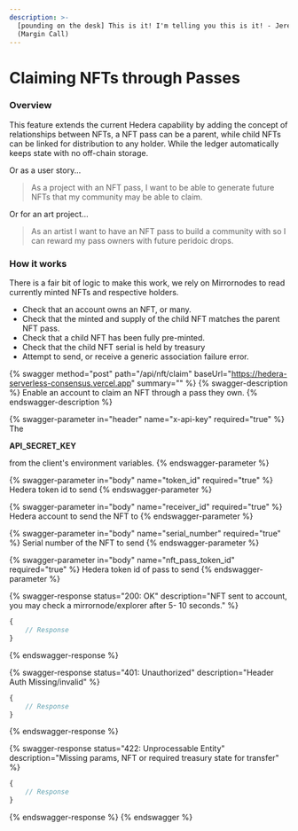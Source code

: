 ```yaml
---
description: >-
  [pounding on the desk] This is it! I'm telling you this is it! - Jeremy Irons
  (Margin Call)
---
```


# Claiming NFTs through Passes

### Overview

This feature extends the current Hedera capability by adding the concept of relationships between NFTs, a NFT pass can be a parent, while child NFTs can be linked for distribution to any holder. While the ledger automatically keeps state with no off-chain storage.

Or as a user story...

> As a project with an NFT pass, I want to be able to generate future NFTs that my community may be able to claim.

Or for an art project...

> As an artist I want to have an NFT pass to build a community with so I can reward my pass owners with future peridoic drops.

### How it works

There is a fair bit of logic to make this work, we rely on Mirrornodes to read currently minted NFTs and respective holders.

* Check that an account owns an NFT, or many.
* Check that the minted and supply of the child NFT matches the parent NFT pass.
* Check that a child NFT has been fully pre-minted.
* Check that the child NFT serial is held by treasury
* Attempt to send, or receive a generic association failure error.

{% swagger method="post" path="/api/nft/claim" baseUrl="https://hedera-serverless-consensus.vercel.app" summary="" %}
{% swagger-description %}
Enable an account to claim an NFT through a pass they own.
{% endswagger-description %}

{% swagger-parameter in="header" name="x-api-key" required="true" %}
The 

**API_SECRET_KEY**

 from the client's environment variables.
{% endswagger-parameter %}

{% swagger-parameter in="body" name="token_id" required="true" %}
Hedera token id to send
{% endswagger-parameter %}

{% swagger-parameter in="body" name="receiver_id" required="true" %}
Hedera account to send the NFT to
{% endswagger-parameter %}

{% swagger-parameter in="body" name="serial_number" required="true" %}
Serial number of the NFT to send
{% endswagger-parameter %}

{% swagger-parameter in="body" name="nft_pass_token_id" required="true" %}
Hedera token id of pass to send
{% endswagger-parameter %}

{% swagger-response status="200: OK" description="NFT sent to account, you may check a mirrornode/explorer after 5- 10 seconds." %}
```javascript
{
    // Response
}
```
{% endswagger-response %}

{% swagger-response status="401: Unauthorized" description="Header Auth Missing/invalid" %}
```javascript
{
    // Response
}
```
{% endswagger-response %}

{% swagger-response status="422: Unprocessable Entity" description="Missing params, NFT or required treasury state for transfer" %}
```javascript
{
    // Response
}
```
{% endswagger-response %}
{% endswagger %}
